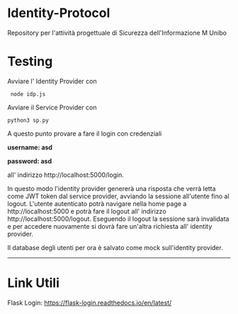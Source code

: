 # Identity-Protocol
Repository per l'attività progettuale di Sicurezza dell'Informazione M Unibo

# Testing

Avviare l' Identity Provider con

``` node idp.js```


Avviare il Service Provider con

```python3 sp.py```

A questo punto provare a fare il login con credenziali 

**username: asd**

**password: asd**

all' indirizzo http://localhost:5000/login.

In questo modo l'identity provider genererà una risposta che verrà letta come JWT token dal service provider, avviando la sessione all'utente fino al logout. L'utente autenticato potrà navigare nella home page a http://localhost:5000 e potrà fare il logout all' indirizzo http://localhost:5000/logout. Eseguendo il logout la sessione sarà invalidata e per accedere nuovamente si dovrà fare un'altra richiesta all' identity provider.

Il database degli utenti per ora è salvato come mock sull'identity provider.

---

# Link Utili
Flask Login: https://flask-login.readthedocs.io/en/latest/
